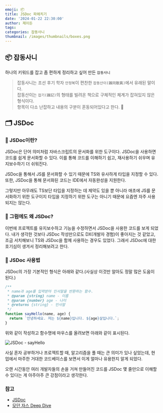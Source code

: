 ```yaml
---
emoji: 📦
title: JSDoc 파헤치기
date: '2024-01-22 22:30:00'
author: 제이든
tags:
categories: 잡동사니
thumbnail: /images/thumbnails/boxes.png
---
```


## 📦 잡동사니

하나의 키워드를 잡고 좀 편하게 정리하고 싶어 만든 `잡동사니`<br/>

> 잡동사니는 조선 후기 학자 `안정복`이 편찬한 `잡동산이(雜同散異)`에서 유래된 말이다.<br/>
> 잡동산이는 `잡기(雜記)`의 형태를 빌려온 책으로 구체적인 체계가 잡혀있지 않은 형식이다.<br/>
> 항목이 다소 난잡하고 내용의 구분이 혼동되어있다고 한다. 🤣

## 🗂️ JSDoc

### 📖 JSDoc이란?

JSDoc은 단어 의미처럼 자바스크립트의 문서화를 위한 도구이다. JSDoc을 사용하면 코드를 쉽게 문서화할 수 있다. 이를 통해 코드를 이해하기 쉽고, 재사용하기 쉬우며 유지보수하기 더 쉬워진다.

JSDoc을 통해서 JS를 문서화할 수 있기 때문에 TS와 유사하게 타입을 지정할 수 있다. 또한, JSDoc을 통해 문서화된 코드는 IDE에서 자동완성을 지원한다.

그렇지만 아무래도 TS보단 타입을 지정하는 데 제약도 있을 뿐 아니라 애초에 JS를 문서화하기 위한 도구이지 타입을 지정하기 위한 도구는 아니기 때문에 요즘엔 자주 사용되지는 않는다.

### 📖 그럼에도 왜 JSDoc?

이번에 프로젝트를 유지보수하고 기능을 수정하면서 JSDoc을 사용한 코드를 보게 되었다. 내가 생각한 것보다 JSDoc 작성만으로도 DX(개발자 경험)이 좋아지는 것 같았고, 조금 서치해보니 TS와 JSDoc을 함께 사용하는 경우도 있었다. 그래서 JSDoc에 대한 호기심이 생겨서 정리해보려고 한다.

### 📖 JSDoc 사용법

JSDoc의 가장 기본적인 형식은 아래와 같다.(사실상 이것만 알아도 정말 많은 도움이 된다.)

```js
/**
 * name과 age를 입력받아 인사말을 반환하는 함수.
 * @param {string} name - 이름
 * @param {number} age - 나이
 * @returns {string} - 인사말
 */
function sayHello(name, age) {
  return `안녕하세요. 저는 ${name}입니다. ${age}살입니다.`;
}
```

위와 같이 작성하고 함수명에 마우스를 올려보면 아래와 같이 표시된다.

![JSDoc - sayHello](/images/posts/from-time-to-time/oddments/jsdoc/1.png)

사실 혼자 공부하거나 프로젝트할 때, 알고리즘을 풀 때는 큰 의미가 있나 싶었는데, 현업에서 마주한 거대한 코드베이스를 보면서 이게 얼마나 유용한지 알게 되었다.

오랜 시간동안 여러 개발자들의 손을 거쳐 만들어진 코드를 JSDoc 몇 줄만으로 이해할 수 있다는 게 아주아주 큰 강점이라고 생각한다.

<!-- 240122(월) 여기까지 작성 -->
<!-- @type 태그로 타스처럼 쓰는 방법 작성하기 -->
<!-- @typedef 태그 작성하기 -->

### 참고

- [JSDoc](https://jsdoc.app/)
- [모던 자스 Deep Dive](https://poiemaweb.com/jsdoc-type-hint)

```toc

```
